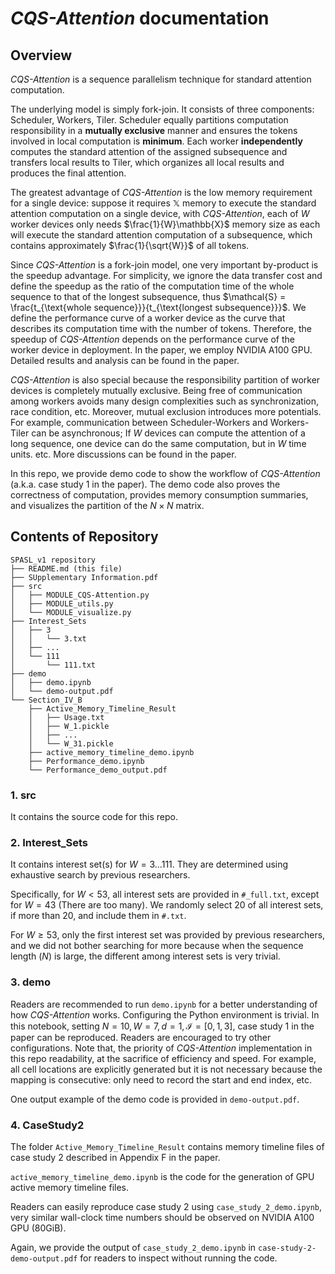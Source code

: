 # *CQS-Attention* documentation

## Overview
*CQS-Attention* is a sequence parallelism technique for standard attention computation. 

The underlying model is simply fork-join. It consists of three components: Scheduler, Workers, Tiler. Scheduler equally partitions computation responsibility in a **mutually exclusive** manner and ensures the tokens involved in local computation is **minimum**. Each worker **independently** computes the standard attention of the assigned subsequence and transfers local results to Tiler, which organizes all local results and produces the final attention. 

The greatest advantage of *CQS-Attention* is the low memory requirement for a single device: suppose it requires $\mathbb{X}$ memory to execute the standard attention computation on a single device, with *CQS-Attention*, each of $W$ worker devices only needs $\frac{1}{W}\mathbb{X}$ memory size as each will execute the standard attention computation of a subsequence, which contains approximately $\frac{1}{\sqrt{W}}$ of all tokens.  

Since *CQS-Attention* is a fork-join model, one very important by-product is the speedup advantage. For simplicity, we ignore the data transfer cost and define the speedup as the ratio of the computation time of the whole sequence to that of the longest subsequence, thus $\mathcal{S} = \frac{t_{\text{whole sequence}}}{t_{\text{longest subsequence}}}$. We define the performance curve of a worker device as the curve that describes its computation time with the number of tokens. Therefore, the speedup of *CQS-Attention* depends on the performance curve of the worker device in deployment. In the paper, we employ NVIDIA A100 GPU. Detailed results and analysis can be found in the paper.

*CQS-Attention* is also special because the responsibility partition of worker devices is completely mutually exclusive. Being free of communication among workers avoids many design complexities such as synchronization, race condition, etc. Moreover, mutual exclusion introduces more potentials. For example, communication between Scheduler-Workers and Workers-Tiler can be asynchronous; If $W$ devices can compute the attention of a long sequence, one device can do the same computation, but in $W$ time units. etc. More discussions can be found in the paper.

In this repo, we provide demo code to show the workflow of *CQS-Attention* (a.k.a. case study 1 in the paper). The demo code also proves the correctness of computation, provides memory consumption summaries, and visualizes the partition of the $N \times N$ matrix.

## Contents of Repository

```
SPASL_v1 repository
├── README.md (this file)
├── SUpplementary Information.pdf
├── src
│   ├── MODULE_CQS-Attention.py
│   ├── MODULE_utils.py
│   └── MODULE_visualize.py
├── Interest_Sets
│   ├── 3
│   │   └── 3.txt
│   ├── ...
│   └── 111
│       └── 111.txt
├── demo
│   ├── demo.ipynb
│   └── demo-output.pdf
└── Section_IV_B
    ├── Active_Memory_Timeline_Result
    │   ├── Usage.txt
    │   ├── W_1.pickle
    │   ├── ...
    │   └── W_31.pickle
    ├── active_memory_timeline_demo.ipynb
    ├── Performance_demo.ipynb
    └── Performance_demo_output.pdf
```
### 1. src
It contains the source code for this repo.

### 2. Interest_Sets
It contains interest set(s) for $W=3\dots 111$. They are determined using exhaustive search by previous researchers.

Specifically, for $W<53$, all interest sets are provided in ```#_full.txt```, except for $W=43$ (There are too many). We randomly select $20$ of all interest sets, if more than $20$, and include them in ```#.txt```.

For $W\ge53$, only the first interest set was provided by previous researchers, and we did not bother searching for more because when the sequence length ($N$) is large, the different among interest sets is very trivial.

### 3. demo
Readers are recommended to run ```demo.ipynb``` for a better understanding of how *CQS-Attention* works. Configuring the Python environment is trivial. In this notebook, setting $N=10,W=7,d=1,\mathcal{I}=[0,1,3]$, case study 1 in the paper can be reproduced. Readers are encouraged to try other configurations. Note that, the priority of *CQS-Attention* implementation in this repo readability, at the sacrifice of efficiency and speed. For example, all cell locations are explicitly generated but it is not necessary because the mapping is consecutive: only need to record the start and end index, etc.

One output example of the demo code is provided in ```demo-output.pdf```.

### 4. CaseStudy2
The folder ```Active_Memory_Timeline_Result``` contains memory timeline files of case study 2 described in Appendix F in the paper.

```active_memory_timeline_demo.ipynb``` is the code for the generation of GPU active memory timeline files.

Readers can easily reproduce case study 2 using ```case_study_2_demo.ipynb```, very similar wall-clock time numbers should be observed on NVIDIA A100 GPU (80GiB).

Again, we provide the output of ```case_study_2_demo.ipynb``` in ```case-study-2-demo-output.pdf``` for readers to inspect without running the code.

